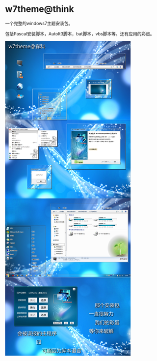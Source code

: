 # w7theme@think

一个完整的windows7主题安装包。

包括Pascal安装脚本，AutoIt3脚本，bat脚本，vbs脚本等。还有应用的彩蛋。


![image](https://github.com/llwslc/InnoSetup/blob/master/w7theme@think/Output/Preview.png)

